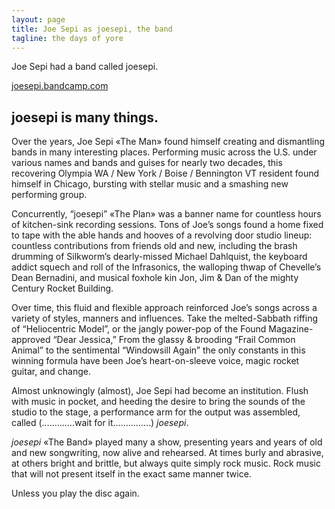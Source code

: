 ```yaml
---
layout: page
title: Joe Sepi as joesepi, the band
tagline: the days of yore
---
```


Joe Sepi had a band called joesepi.

[joesepi.bandcamp.com](https://joesepi.bandcamp.com/)

## joesepi is many things.

Over the years, Joe Sepi «The Man» found himself creating and dismantling bands in many interesting places. Performing music across the U.S. under various names and bands and guises for nearly two decades, this recovering Olympia WA / New York / Boise / Bennington VT resident found himself in Chicago, bursting with stellar music and a smashing new performing group.

Concurrently, “joesepi” «The Plan» was a banner name for countless hours of kitchen-sink recording sessions. Tons of Joe’s songs found a home fixed to tape with the able hands and hooves of a revolving door studio lineup: countless contributions from friends old and new, including the brash drumming of Silkworm’s dearly-missed Michael Dahlquist, the keyboard addict squech and roll of the Infrasonics, the walloping thwap of Chevelle’s Dean Bernadini, and musical foxhole kin Jon, Jim & Dan of the mighty Century Rocket Building.

Over time, this fluid and flexible approach reinforced Joe’s songs across a variety of styles, manners and influences. Take the melted-Sabbath riffing of “Heliocentric Model”, or the jangly power-pop of the Found Magazine-approved “Dear Jessica,” From the glassy & brooding “Frail Common Animal” to the sentimental “Windowsill Again” the only constants in this winning formula have been Joe’s heart-on-sleeve voice, magic rocket guitar, and change.

Almost unknowingly (almost), Joe Sepi had become an institution. Flush with music in pocket, and heeding the desire to bring the sounds of the studio to the stage, a performance arm for the output was assembled, called (………….wait for it……………) *joesepi*.

*joesepi* «The Band» played many a show, presenting years and years of old and new songwriting, now alive and rehearsed. At times burly and abrasive, at others bright and brittle, but always quite simply rock music. Rock music that will not present itself in the exact same manner twice.

Unless you play the disc again.

